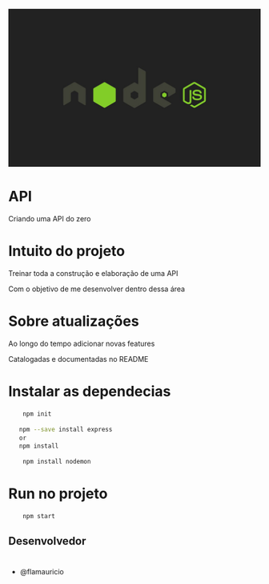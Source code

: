 ![Alt text](/img/nodejs.jpg?raw=true "Imagem Node JS")
# API

Criando uma API do zero

# Intuito do projeto

Treinar toda a construção e elaboração de uma API

Com o objetivo de me desenvolver dentro dessa área

# Sobre atualizações

Ao longo do tempo adicionar novas features

Catalogadas e documentadas no README

# Instalar as dependecias

```bash
    npm init
```

```bash
   npm --save install express
   or
   npm install
```

```bash
    npm install nodemon
```

# Run no projeto
```bash
    npm start
```
## Desenvolvedor 
#
- @flamauricio